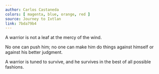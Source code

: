 ```yaml
---
author: Carlos Castaneda
colors: [ magenta, blue, orange, red ]
source: Journey to Ixtlan
link: 7bda79b4
---
```

A warrior is not a leaf at the mercy of the wind.

No one can push him;
no one can make him do things against himself
or against his better judgment.

A warrior is tuned to survive, and he survives
in the best of all possible fashions.
